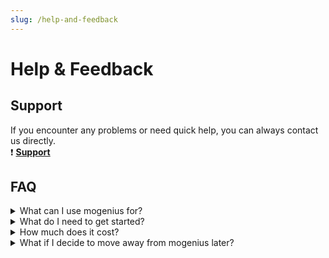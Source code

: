 ```yaml
---
slug: /help-and-feedback
---
```


# Help & Feedback

## Support
If you encounter any problems or need quick help, you can always contact us directly.  
❗️ **[Support](mailto:support@mogenius.com)**

## FAQ

<details>
    <summary>What can I use mogenius for?</summary>
    <div>
        <div>mogenius is an internal developer platform that makes running and managing containerized applications on Kubernetes simple and efficient. It is designed to help DevOps reduce support overhead from development teams and to help them focus on core infrastructure tasks. For developers, mogenius enables them to work independantly and to focus on shipping great code.</div>
    </div>
</details>

<details>
    <summary>What do I need to get started?</summary>
    <div>
        <div>All you need is a Kubernetes cluster where you can install the mogenius operator. Check out the <a href="https://docs.mogenius.com/overview/quickstart">quickstart</a> for detailed first steps. If you want to use mogenius but you don't want to run your own Kubernetes cluster, refer to <a href="https://docs.mogenius.com/cluster-management/managed-clusters">managed clusters</a>.</div>
    </div>
</details>

<details>
    <summary>How much does it cost?</summary>
    <div>
        <div>mogenius works with simple and fixed monthly subscriptions. The pricing depens on the number of clusters and projects, and additional services that you might require. Check out the <a href="https://mogenius.com/pricing">available plans here</a>.</div>
    </div>
</details>

<details>
    <summary>What if I decide to move away from mogenius later?</summary>
    <div>
        <div>Everything that you configure on mogenius can be exported as YAML if you decide to leave mogenius. We want to avoid vendor lock-in and if you feel that mogenius is not adding value anymore you won't be forced to stay.</div>
    </div>
</details>